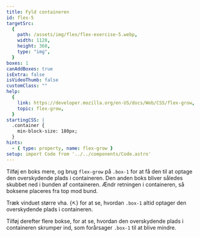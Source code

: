 ```yaml
---
title: Fyld containeren
id: flex-5
targetSrc:
  {
    path: /assets/img/flex/flex-exercise-5.webp,
    width: 1128,
    height: 360,
    type: "img",
  }
boxes: 1
canAddBoxes: true
isExtra: false
isVideoThumb: false
customClass: ""
help:
  {
    link: https://developer.mozilla.org/en-US/docs/Web/CSS/flex-grow,
    topic: flex-grow,
  }
startingCSS: |
  .container {
    min-block-size: 180px;
  }
hints:
  - { type: property, name: flex-grow }
setup: import Code from '../../components/Code.astro'
---
```


Tilføj en boks mere, og brug `flex-grow` på <Code type="selector">.box-1</Code> for at få den til at optage den overskydende plads i containeren. Den anden boks bliver således skubbet ned i bunden af containeren. Ændr retningen i containeren, så boksene placeres fra top mod bund.

Træk vinduet større vha. {<span class="resize">↖</span>} for at se, hvordan <Code type="selector">.box-1</Code> altid optager den overskydende plads i containeren.

Tilføj derefter flere bokse, for at se, hvordan den overskydende plads i containeren skrumper ind, som forårsager <Code type="selector">.box-1</Code> til at blive mindre.
